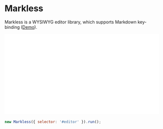 # Markless
Markless is a WYSIWYG editor library, which supports Markdown key-binding ([Demo](http://r7kamura.github.io/markless/)).

![](/images/screencast.gif)

```js
new Markless({ selector: '#editor' }).run();
```
